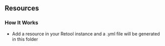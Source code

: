 
## Resources
  
### How It Works

- Add a resource in your Retool instance and a .yml file will be generated in this folder
